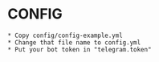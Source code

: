 
# CONFIG
    * Copy config/config-example.yml
    * Change that file name to config.yml
    * Put your bot token in "telegram.token"
